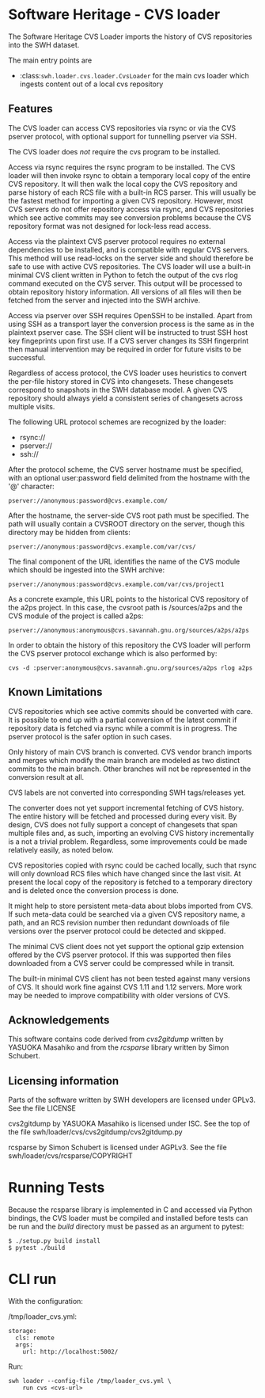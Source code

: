 Software Heritage - CVS loader
==============================

The Software Heritage CVS Loader imports the history of CVS repositories
into the SWH dataset.

The main entry points are

- :class:`swh.loader.cvs.loader.CvsLoader` for the main cvs loader which ingests content out of
  a local cvs repository


Features
--------
The CVS loader can access CVS repositories via rsync or via the CVS
pserver protocol, with optional support for tunnelling pserver via SSH.

The CVS loader does _not_ require the cvs program to be installed.

Access via rsync requires the rsync program to be installed.
The CVS loader will then invoke rsync to obtain a temporary local copy of the
entire CVS repository. It will then walk the local copy the CVS repository and
parse history of each RCS file with a built-in RCS parser.
This will usually be the fastest method for importing a given CVS repository.
However, most CVS servers do not offer repository access via rsync, and CVS
repositories which see active commits may see conversion problems because the
CVS repository format was not designed for lock-less read access.

Access via the plaintext CVS pserver protocol requires no external dependencies
to be installed, and is compatible with regular CVS servers. This method will
use read-locks on the server side and should therefore be safe to use with
active CVS repositories.
The CVS loader will use a built-in minimal CVS client written in Python to fetch
the output of the cvs rlog command executed on the CVS server. This output will
be processed to obtain repository history information. All versions of all files
will then be fetched from the server and injected into the SWH archive.

Access via pserver over SSH requires OpenSSH to be installed. Apart from
using SSH as a transport layer the conversion process is the same as in
the plaintext pserver case. The SSH client will be instructed to trust SSH host key
fingeprints upon first use. If a CVS server changes its SSH fingerprint then manual
intervention may be required in order for future visits to be successful.

Regardless of access protocol, the CVS loader uses heuristics to convert the
per-file history stored in CVS into changesets. These changesets correspond to
snapshots in the SWH database model. A given CVS repository should always yield
a consistent series of changesets across multiple visits.

The following URL protocol schemes are recognized by the loader:

- rsync://
- pserver://
- ssh://

After the protocol scheme, the CVS server hostname must be specified,
with an optional user:password field delimited from the hostname
with the '@' character:

```
pserver://anonymous:password@cvs.example.com/
```

After the hostname, the server-side CVS root path must be specified.
The path will usually contain a CVSROOT directory on the server, though
this directory may be hidden from clients:

```
pserver://anonymous:password@cvs.example.com/var/cvs/
```

The final component of the URL identifies the name of the CVS module
which should be ingested into the SWH archive:

```
pserver://anonymous:password@cvs.example.com/var/cvs/project1
```

As a concrete example, this URL points to the historical CVS repository
of the a2ps project. In this case, the cvsroot path is /sources/a2ps and
the CVS module of the project is called a2ps:

```
pserver://anonymous:anonymous@cvs.savannah.gnu.org/sources/a2ps/a2ps
```

In order to obtain the history of this repository the CVS loader will
perform the CVS pserver protocol exchange which is also performed by:

```
cvs -d :pserver:anonymous@cvs.savannah.gnu.org/sources/a2ps rlog a2ps
```

Known Limitations
-----------------
CVS repositories which see active commits should be converted with care.
It is possible to end up with a partial conversion of the latest commit
if repository data is fetched via rsync while a commit is in progress.
The pserver protocol is the safer option in such cases.

Only history of main CVS branch is converted.
CVS vendor branch imports and merges which modify the main branch are
modeled as two distinct commits to the main branch.
Other branches will not be represented in the conversion result at all.

CVS labels are not converted into corresponding SWH tags/releases yet.

The converter does not yet support incremental fetching of CVS history.
The entire history will be fetched and processed during every visit.
By design, CVS does not fully support a concept of changesets that span multiple
files and, as such, importing an evolving CVS history incrementally is a not a
trivial problem. Regardless, some improvements could be made relatively easily,
as noted below.

CVS repositories copied with rsync could be cached locally, such that
rsync will only download RCS files which have changed since the last visit.
At present the local copy of the repository is fetched to a temporary directory
and is deleted once the conversion process is done.

It might help to store persistent meta-data about blobs imported from CVS.
If such meta-data could be searched via a given CVS repository name, a path,
and an RCS revision number then redundant downloads of file versions over
the pserver protocol could be detected and skipped.

The minimal CVS client does not yet support the optional gzip extension
offered by the CVS pserver protocol. If this was supported then files
downloaded from a CVS server could be compressed while in transit.

The built-in minimal CVS client has not been tested against many versions of CVS.
It should work fine against CVS 1.11 and 1.12 servers. More work may be needed
to improve compatibility with older versions of CVS.

Acknowledgements
----------------
This software contains code derived from *cvs2gitdump* written by YASUOKA Masahiko
and from the *rcsparse* library written by Simon Schubert.

Licensing information
---------------------
Parts of the software written by SWH developers are licensed under GPLv3.
See the file LICENSE

cvs2gitdump by YASUOKA Masahiko is licensed under ISC.
See the top of the file swh/loader/cvs/cvs2gitdump/cvs2gitdump.py

rcsparse by Simon Schubert is licensed under AGPLv3.
See the file swh/loader/cvs/rcsparse/COPYRIGHT

# Running Tests

Because the rcsparse library is implemented in C and accessed via Python bindings,
the CVS loader must be compiled and installed before tests can be run and the
*build* directory must be passed as an argument to pytest:

```
$ ./setup.py build install
$ pytest ./build
```

# CLI run

With the configuration:

/tmp/loader_cvs.yml:
```
storage:
  cls: remote
  args:
    url: http://localhost:5002/
```

Run:

```
swh loader --config-file /tmp/loader_cvs.yml \
    run cvs <cvs-url>
```
